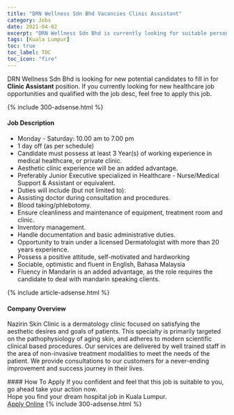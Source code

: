```yaml
---
title: "DRN Wellness Sdn Bhd Vacancies Clinic Assistant" 
category: Jobs 
date: 2021-04-02 
excerpt: "DRN Wellness Sdn Bhd is currently looking for suitable person to fill in the Clinic Assistant which positioned at Kuala Lumpur" 
tags: [Kuala Lumpur] 
toc: true 
toc_label: TOC 
toc_icon: "fire" 
--- 
```


<p>DRN Wellness Sdn Bhd is looking for new potential candidates to fill in for <b>Clinic Assistant</b> position. If you currently looking for new healthcare job opportunities and qualified with the job desc, feel free to apply this job.
</p>{% include 300-adsense.html %} 
<div><div><h4>Job Description</h4></div><div><div><span><div><ul><li>Monday - Saturday: 10.00 am to 7.00 pm</li><li>1 day off (as per schedule)</li><li>Candidate must possess at least 3 Year(s) of working experience in medical healthcare, or private clinic.</li><li>Aesthetic clinic experience will be an added advantage.</li><li>Preferably Junior Executive specialized in Healthcare - Nurse/Medical Support &amp; Assistant or equivalent.</li><li>Duties will include (but not limited to):</li><li>Assisting doctor during consultation and procedures.</li><li>Blood taking/phlebotomy.</li><li>Ensure cleanliness and maintenance of equipment, treatment room and clinic.&#160;</li><li>Inventory management.</li><li>Handle documentation and basic administrative duties.</li><li>Opportunity to train under a licensed Dermatologist with more than 20 years experience.</li><li>Possess a positive attitude, self-motivated and hardworking</li><li>Sociable, optimistic and fluent in English, Bahasa Malaysia</li><li>Fluency in Mandarin is an added advantage, as the role requires the candidate to deal with mandarin speaking clients.&#160;</li></ul></div></span></div></div></div> 
{% include article-adsense.html %} 
<div><div><h4>Company Overview</h4></div><div><div><span><div><p>Nazirin Skin Clinic is a dermatology clinic focused on satisfying the aesthetic desires and goals of patients. This specialty is primarily targeted on the pathophysiology of aging skin, and adheres to modern scientific clinical based procedures. Our services are delivered by well trained staff in the area of non-invasive treatment modalities to meet the needs of the patient. We provide consultations to our customers for a never-ending improvement and success journey in their lives.</p></div></span></div></div></div> 
#### How To Apply 
If you confident and feel that this job is suitable to you, go ahead take your action now. <br/> 
Hope you find your dream hospital job in Kuala Lumpur. <br/> 
<a href="https://www.jobstreet.com.my/en/job/clinic-assistant-4524510?jobId=jobstreet-my-job-4524510" class="btn btn--warning" target="_blank" rel="nofollow noopenner">Apply Online</a> 
{% include 300-adsense.html %} 
